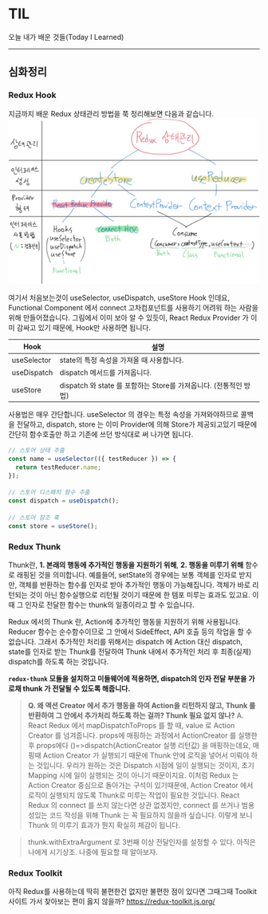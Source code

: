 # TIL
오늘 내가 배운 것들(Today I Learned)   


---------------------------------------

## 심화정리

### Redux Hook
지금까지 배운 Redux 상태관리 방법을 쭉 정리해보면 다음과 같습니다. 
![Redux State Management Diagram](https://github.com/LimEunSeop/TIL-React-Framework/blob/master/assets/A-1.JPG?raw=true)

여기서 처음보는것이 useSelector, useDispatch, useStore Hook 인데요, Functional Component 에서 connect 고차컴포넌트를 사용하기 어려워 하는 사람을 위해 만들어졌습니다. 그림에서 이미 보아 알 수 있듯이, React Redux Provider 가 이미 감싸고 있기 때문에, Hook만 사용하면 됩니다.

| Hook | 설명 |
|--|--|
| useSelector | state의 특정 속성을 가져올 때 사용합니다. |
| useDispatch | dispatch 메서드를 가져옵니다. |
| useStore | dispatch 와 state 를 포함하는 Store를 가져옵니다. (전통적인 방법) |

사용법은 매우 간단합니다. useSelector 의 경우는 특정 속성을 가져와야하므로 콜백을 전달하고, dispatch, store 는 이미 Provider에 의해 Store가 제공되고있기 때문에 간단히 함수호출만 하고 기존에 쓰던 방식대로 써 나가면 됩니다.
```javascript
// 스토어 상태 추출
const name = useSelector(({ testReducer }) => {
  return testReducer.name;
});

// 스토어 디스패치 함수 추출
const dispatch = useDispatch();

// 스토어 참조 훅
const store = useStore();

```

### Redux Thunk
Thunk란, **1. 본래의 행동에 추가적인 행동을 지원하기 위해**, **2. 행동을 미루기 위해** 함수로 래핑된 것을 의미합니다. 예를들어, setState의 경우에는 보통 객체를 인자로 받지만, 객체를 반환하는 함수를 인자로 받아 추가적인 행동이 가능해집니다. 객체가 바로 리턴되는 것이 아닌 함수실행으로 리턴될 것이기 때문에 한 템포 미루는 효과도 있고요. 이때 그 인자로 전달한 함수는 thunk의 일종이라고 할 수 있습니다.

Redux 에서의 Thunk 란, Action에 추가적인 행동을 지원하기 위해 사용됩니다. Reducer 함수는 순수함수이므로 그 안에서 SideEffect, API 호출 등의 작업을 할 수 없습니다. 그래서 추가적인 처리를 위해서는 dispatch 에 Action 대신 dispatch, state를 인자로 받는 Thunk를 전달하여 Thunk 내에서 추가적인 처리 후 최종(실제) dispatch를 하도록 하는 것입니다.

**`redux-thunk` 모듈을 설치하고 미들웨어에 적용하면, dispatch의 인자 전달 부분을 가로채 thunk 가 전달될 수 있도록 해줍니다.**

> **Q. 왜 액션 Creator 에서 추가 행동을 하여 Action을 리턴하지 않고, Thunk 를 반환하여 그 안에서 추가처리 하도록 하는 걸까? Thunk 필요 없지 않나?**
> A. React Redux 에서 mapDispatchToProps 를 할 때, value 로 Action Creator 를 넘겨줍니다. props에 매핑하는 과정에서 ActionCreator 를 실행한 후 props에다 ()=>dispatch(ActionCreator 실행 리턴값) 을 매핑하는데요, 매핑때 Action Creator 가 실행되기 때문에 Thunk 안에 로직을 넣어서 미뤄야 하는 것입니다. 우리가 원하는 것은 Dispatch 시점에 일이 실행되는 것이지, 초기 Mapping 시에 일이 실행되는 것이 아니기 때문이지요. 이처럼 Redux 는 Action Creator 중심으로 돌아가는 구석이 있기때문에, Action Creator 에서 로직이 실행되지 않도록 Thunk로 미루는 작업이 필요한 것입니다. React Redux 의 connect 를 쓰지 않는다면 상관 없겠지만, connect 를 쓰거나 범용성있는 코드 작성을 위해 Thunk 는 꼭 필요하지 않을까 싶습니다. 이렇게 보니 Thunk 의 미루기 효과가 뭔지 확실히 체감이 됩니다.

> thunk.withExtraArgument 로 3번째 이상 전달인자를 설정할 수 있다. 아직은 나에게 시기상조. 나중에 필요할 때 알아보자.

### Redux Toolkit
아직 Redux를 사용하는데 딱히 불편한건 없지만 불편한 점이 있다면 그때그때 Toolkit 사이트 가서 찾아보는 편이 옳지 않을까?
https://redux-toolkit.js.org/
